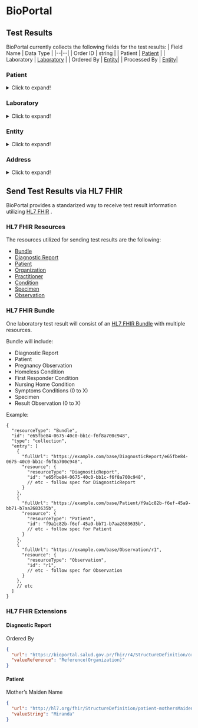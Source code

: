 # BioPortal

## Test Results
BioPortal currently collects the following fields for the test results:
| Field Name | Data Type |
|--|--|
| Order ID | string |
| Patient | [Patient](#Patient) |
| Laboratory | [Laboratory](#Laboratory) |
| Ordered By | [Entity](#Entity)|
| Processed By | [Entity](#Entity)|

### Patient
<details>
  <summary>Click to expand!</summary>
  
| Field Name | Data Type |
|--|--|
| Patient ID | string|
| SSN | string |
| First Name | string |
| Middle Name | string |
| Last Name | string |
| Second Last Name | string |
| Birth Date | Date |
| Sex | string |
| Is Pregnant | boolean |
| Pregnant Gestation Weeks | int |
| Pregnant Estimated Birth Date| Date |
| Pregnant Obstetrician | string |
| Is First Responder | boolean |
| Is Homeless | boolean |
| Is In Nursing Home | boolean |
| Address | Address |
| Country | Iso2 Code |
| Phone Number 1 | string |
| Phone Number 2 | string |
| Work Name | string |
| Work Address | Address |
| Marital Status | string |
| Primary Language | string |
| Deceased | boolean |
| Primary Practitioner| [Entity](#Entity)|
</details>

### Laboratory
<details>
  <summary>Click to expand!</summary>
  
| Field Name | Data Type |
|--|--|
| Has Symptoms | boolean |
| Onset Date | Date |
| Symptoms | string[] - Symptoms |
| Sample Collected Date | DateTime UTC|
| Result Reported Date | DateTime UTC|
| Sample Type | string |
| Test LOINC | string |
| Result SNOMED | string |
| Result File LOINC | string |
</details>

### Entity
<details>
  <summary>Click to expand!</summary>

| Field Name | Data Type |
|--|--|
| Entity ID | UUID|
| Entity External ID| string |
| Name | string |
| Address | Address |
| Phone Number | string |
  </details>


### Address
<details>
  <summary>Click to expand!</summary>

| Field Name | Data Type |
|--|--|
| AddressLine1 | string |
| AddressLine2 | string |
| City | string |
| State | string - 2 letter Code |
| Country | Iso2 Code |
</details>




## Send Test Results via HL7 FHIR
BioPortal provides a standarized way to receive test result information utilizing [HL7 FHIR](https://www.hl7.org/fhir/) .

### HL7 FHIR Resources
The resources utilized for sending test results are the following:
+ [Bundle](https://www.hl7.org/fhir/bundle.html)
+ [Diagnostic Report](https://www.hl7.org/fhir/diagnosticreport.html)
+ [Patient](https://www.hl7.org/fhir/patient.html)
+ [Organization](https://www.hl7.org/fhir/organization.html)
+ [Practitioner](https://www.hl7.org/fhir/practitioner.html)
+ [Condition](https://www.hl7.org/fhir/condition.html)
+ [Specimen](https://www.hl7.org/fhir/specimen.html)
+ [Observation](https://www.hl7.org/fhir/observation.html)

### HL7 FHIR Bundle
One laboratory test result will consist of an [HL7 FHIR Bundle](https://www.hl7.org/fhir/bundle.html) with multiple resources. 

Bundle will include:
+ Diagnostic Report
+ Patient
+ Pregnancy Observation
+ Homeless Condition
+ First Responder Condition
+ Nursing Home Condition
+ Symptoms Conditions (0 to X)
+ Specimen
+ Result Observation (0 to X)

Example:

```jsonc
{
  "resourceType": "Bundle",
  "id": "e65fbe84-0675-40c0-bb1c-f6f8a700c948",
  "type": "collection",
  "entry": [
    {
      "fullUrl": "https://example.com/base/DiagnosticReport/e65fbe84-0675-40c0-bb1c-f6f8a700c948",
      "resource": {
        "resourceType": "DiagnosticReport",
        "id": "e65fbe84-0675-40c0-bb1c-f6f8a700c948",
        // etc - follow spec for DiagnosticReport
      }
	},
    {
      "fullUrl": "https://example.com/base/Patient/f9a1c82b-f6ef-45a9-bb71-b7aa2683635b",
      "resource": {
        "resourceType": "Patient",
        "id": "f9a1c82b-f6ef-45a9-bb71-b7aa2683635b",
        // etc - follow spec for Patient
      }
	},
    {
      "fullUrl": "https://example.com/base/Observation/r1",
      "resource": {
        "resourceType": "Observation",
        "id": "r1",
        // etc - follow spec for Observation
      }
	},
	// etc
  ]
}
```

### HL7 FHIR Extensions

#### Diagnostic Report
Ordered By
```json
{
  "url": "https://bioportal.salud.gov.pr/fhir/r4/StructureDefinition/ordered-by",
  "valueReference": "Reference(Organization)"
}
```

#### Patient
Mother’s Maiden Name 
```json
{
  "url": "http://hl7.org/fhir/StructureDefinition/patient-mothersMaidenName",
  "valueString": "Miranda"
}
```
